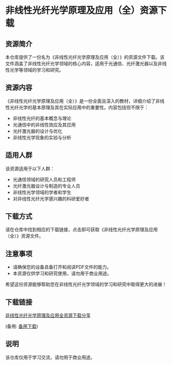 # 非线性光纤光学原理及应用（全）资源下载

## 资源简介

本仓库提供了一份名为《非线性光纤光学原理及应用（全）》的资源文件下载。该文件涵盖了非线性光纤光学领域的核心内容，适用于光通信、光纤激光器以及非线性光学等领域的学习和研究。

## 资源内容

《非线性光纤光学原理及应用（全）》是一份全面且深入的教材，详细介绍了非线性光纤光学的基本原理及其在实际应用中的重要性。内容包括但不限于：

- 非线性光纤的基本概念与理论
- 光通信中的非线性效应及其应用
- 光纤激光器的设计与优化
- 非线性光学现象的实验与分析

## 适用人群

该资源适用于以下人群：

- 光通信领域的研究人员和工程师
- 光纤激光器设计与制造的专业人员
- 非线性光学领域的学者和学生
- 对非线性光纤光学感兴趣的科研爱好者

## 下载方式

请在仓库中找到相应的下载链接，点击即可获取《非线性光纤光学原理及应用（全）》资源文件。

## 注意事项

- 请确保您的设备具备打开和阅读PDF文件的能力。
- 本资源仅供学习和研究使用，请勿用于商业用途。

希望这份资源能够帮助您在非线性光纤光学领域的学习和研究中取得更大的进展！

## 下载链接
[非线性光纤光学原理及应用全资源下载分享](https://pan.quark.cn/s/29c9e525e2d8) 

(备用: [备用下载](https://pan.baidu.com/s/15xWC4oFy1-xcHeE6Q40diA?pwd=1234))

## 说明

该仓库仅用于学习交流，请勿用于商业用途。
